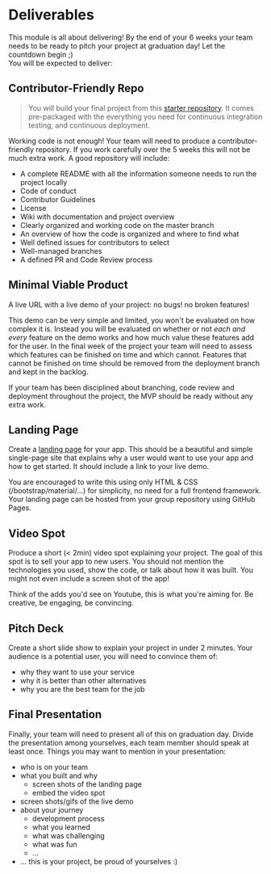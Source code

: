 # Deliverables

This module is all about delivering! By the end of your 6 weeks your team needs to be ready to pitch your project at graduation day! Let the countdown begin ;\)  
You will be expected to deliver:

## Contributor-Friendly Repo

> You will build your final project from this [starter repository](deliverables.md). It comes pre-packaged with the everything you need for continuous integration testing, and continuous deployment.

Working code is not enough! Your team will need to produce a contributor-friendly repository. If you work carefully over the 5 weeks this will not be much extra work. A good repository will include:

* A complete README with all the information someone needs to run the project locally
* Code of conduct
* Contributor Guidelines
* License
* Wiki with documentation and project overview
* Clearly organized and working code on the master branch
* An overview of how the code is organized and where to find what
* Well defined issues for contributors to select
* Well-managed branches
* A defined PR and Code Review process

## Minimal Viable Product

A live URL with a live demo of your project: no bugs! no broken features!

This demo can be very simple and limited, you won't be evaluated on how complex it is. Instead you will be evaluated on whether or not _each and every_ feature on the demo works and how much value these features add for the user. In the final week of the project your team will need to assess which features can be finished on time and which cannot. Features that cannot be finished on time should be removed from the deployment branch and kept in the backlog.

If your team has been disciplined about branching, code review and deployment throughout the project, the MVP should be ready without any extra work.

## Landing Page

Create a [landing page](https://unbounce.com/landing-page-articles/what-is-a-landing-page/) for your app. This should be a beautiful and simple single-page site that explains why a user would want to use your app and how to get started. It should include a link to your live demo.

You are encouraged to write this using only HTML & CSS \(/bootstrap/material/...\) for simplicity, no need for a full frontend framework. Your landing page can be hosted from your group repository using GitHub Pages.

## Video Spot

Produce a short \(&lt; 2min\) video spot explaining your project. The goal of this spot is to sell your app to new users. You should not mention the technologies you used, show the code, or talk about how it was built. You might not even include a screen shot of the app!

Think of the adds you'd see on Youtube, this is what you're aiming for. Be creative, be engaging, be convincing.

## Pitch Deck

Create a short slide show to explain your project in under 2 minutes. Your audience is a potential user, you will need to convince them of:

* why they want to use your service
* why it is better than other alternatives
* why you are the best team for the job

## Final Presentation

Finally, your team will need to present all of this on graduation day. Divide the presentation among yourselves, each team member should speak at least once. Things you may want to mention in your presentation:

* who is on your team
* what you built and why
  * screen shots of the landing page
  * embed the video spot
* screen shots/gifs of the live demo
* about your journey
  * development process
  * what you learned
  * what was challenging
  * what was fun
  * ...
* ... this is your project, be proud of yourselves :\)

